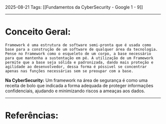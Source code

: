2025-08-21
Tags: [[Fundamentos da CyberSecurity - Google 1 - 9]]

----
# Conceito Geral:

	Framework é uma estrutura de software semi-pronta que é usada como base para a construção de um software de qualquer área da tecnologia. Pense no Framework como o esqueleto de um corpo, a base necessário para que mantenha a sustentação em pé. A utilização de um Framework permite que a base seja sólida e padronizada, dando mais proteção e agilidade ao desenvolvedor, dessa forma é póssivel se concentrar apenas nas funções necessárias sem se preoupar com a base.

**Na CyberSecurity:** Um framework na área de segurança é como uma receita de bolo que indicada a forma adequada de proteger informações confidenciais, ajudando e minimizando riscos a ameaças aos dados.

-----
# Referências:

